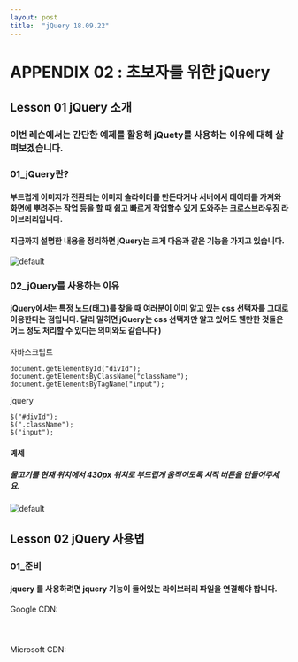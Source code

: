 ```yaml
---
layout: post
title:  "jQuery 18.09.22"
---
```


APPENDIX 02 : 초보자를 위한 jQuery 
=============

Lesson 01 jQuery 소개 
-------------

### 이번 레슨에서는 간단한 예제를 활용해 jQuety를 사용하는 이유에 대해 살펴보겠습니다. 

### 01_jQuery란? 

####  부드럽게 이미지가 전환되는 이미지 슬라이더를 만든다거나 서버에서 데이터를 가져와 화면에 뿌려주는 작업 등을 할 때 쉽고 빠르게 작업할수 있게 도와주는 크로스브라우징 라이브러리입니다.

#### 지금까지 설명한 내용을 정리하면 jQuery는 크게 다음과 같은 기능을 가지고 있습니다. 
![default](https://user-images.githubusercontent.com/42795906/45803883-ac635300-bcf5-11e8-9113-c7255c1ff54b.jpg)


### 02_jQuery를 사용하는 이유

#### jQuery에서는 특정 노드(태그)를 찾을 때 여러분이 이미 알고 있는 css 선택자를 그대로 이용한다는 점입니다. 달리 밀히면 jQuery는 css 선택자만 알고 있어도 웬만한 것들은 어느 정도 처리할 수 있다는 의미와도 같습니다 )

자바스크립트
<pre><code>document.getElementById("divId");
document.getElementsByClassName("className");
document.getElementsByTagName("input");</code></pre>

jquery
<pre><code>$("#divId");
$(".className");
$("input");</code></pre>

#### 예제

#####  물고기를 현재 위치에서 430px 위치로 부드럽게 움직이도록 시작 버튼을 만들어주세요.
![default](https://user-images.githubusercontent.com/42795906/45804493-3a8c0900-bcf7-11e8-8609-724cc82ae579.jpg)


Lesson 02 jQuery 사용법
-------------

### 01_준비

#### jquery 를 사용하려면 jquery 기능이 들어있는 라이브러리 파일을 연결해야 합니다.

Google CDN:
<pre><code><script src="https://ajax.googleapis.com/ajax/libs/jquery/3.3.1/jquery.min.js"></script>
<script>
$(document).ready(function(){
    $("button").click(function(){
        $("p").hide();
    });
});
</script></code></pre>

Microsoft CDN:
<pre><code><script src="https://ajax.aspnetcdn.com/ajax/jQuery/jquery-3.3.1.min.js">
</script>
<script>
$(document).ready(function(){
    $("button").click(function(){
        $("p").hide();
    });
});
</script></code></pre>


